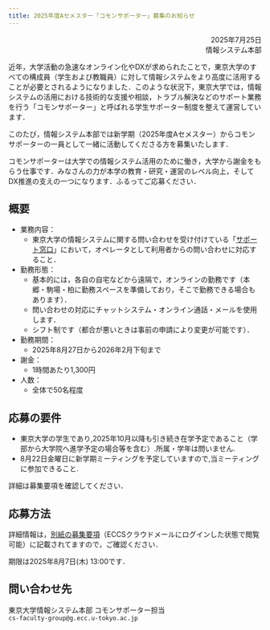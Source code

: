 ```yaml
---
title: 2025年度Aセメスター「コモンサポーター」募集のお知らせ
---
```


<div style="text-align: right;">2025年7月25日</div>
<div style="text-align: right;">情報システム本部</div>

近年，大学活動の急速なオンライン化やDXが求められたことで，東京大学のすべての構成員（学生および教職員）に対して情報システムをより高度に活用することが必要とされるようになりました．このような状況下，東京大学では，情報システムの活用における技術的な支援や相談，トラブル解決などのサポート業務を行う「コモンサポーター」と呼ばれる学生サポーター制度を整えて運営しています．

このたび，情報システム本部では新学期（2025年度Aセメスター）からコモンサポーターの一員として一緒に活動してくださる方を募集いたします．

コモンサポーターは大学での情報システム活用のために働き，大学から謝金をもらう仕事です．みなさんの力が本学の教育・研究・運営のレベル向上，そしてDX推進の支えの一つになります．ふるってご応募ください．

## 概要

- 業務内容：
    - 東京大学の情報システムに関する問い合わせを受け付けている「<a href="/support/">サポート窓口</a>」において，オペレータとして利用者からの問い合わせに対応すること．
- 勤務形態：
    - 基本的には，各自の自宅などから遠隔で，オンラインの勤務です（本郷・駒場・柏に勤務スペースを準備しており，そこで勤務できる場合もあります）．
    - 問い合わせの対応にチャットシステム・オンライン通話・メールを使用します．
    - シフト制です（都合が悪いときは事前の申請により変更が可能です）．
- 勤務期間：
    - 2025年8月27日から2026年2月下旬まで
- 謝金：
    - 1時間あたり1,300円
- 人数：
    - 全体で50名程度

## 応募の要件

- 東京大学の学生であり,2025年10月以降も引き続き在学予定であること（学部から大学院へ進学予定の場合等を含む）.所属・学年は問いません.
- 8月22日金曜日に新学期ミーティングを予定していますので,当ミーティングに参加できること.

詳細は募集要項を確認してください．

## 応募方法

詳細情報は，<a href="https://drive.google.com/file/d/1UTc4REvHqypT1lxZss-ox4t4170GB69e/view?usp=sharing">別紙の募集要項</a>（ECCSクラウドメールにログインした状態で閲覧可能）に記載されてますので，ご確認ください．

期限は2025年8月7日(木) 13:00です．

## 問い合わせ先

東京大学情報システム本部 コモンサポーター担当  
`cs-faculty-group@g.ecc.u-tokyo.ac.jp`
